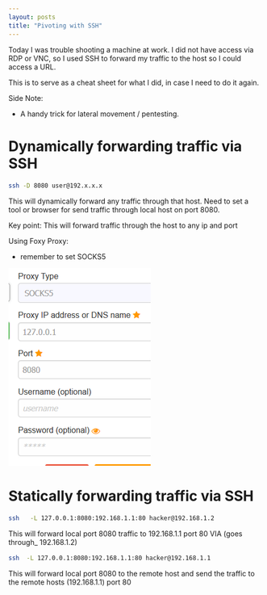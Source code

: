 ```yaml
---
layout: posts
title: "Pivoting with SSH"
---
```


Today I was trouble shooting a machine at work. I did not have access via RDP or VNC, so I used SSH to forward my traffic to the host so I could access a URL.

This is to serve as a cheat sheet for what I did, in case I need to do it again.

Side Note:
* A handy trick for lateral movement / pentesting.


# Dynamically forwarding traffic via SSH
```bash
ssh -D 8080 user@192.x.x.x
```
This will dynamically forward any traffic through that host. Need to set a tool or browser for send traffic through local host on port 8080.

Key point: This will forward traffic through the host to any ip and port

Using Foxy Proxy:
* remember to set SOCKS5

![](/images/ssh_forwarding/ssh_1.png)



# Statically forwarding traffic via SSH
```bash
ssh   -L 127.0.0.1:8080:192.168.1.1:80 hacker@192.168.1.2
```
This will forward local port 8080 traffic to 192.168.1.1 port 80 VIA (goes through_ 192.168.1.2)



```bash
ssh  -L 127.0.0.1:8080:192.168.1.1:80 hacker@192.168.1.1
```
This will forward local port 8080 to the remote host and send the traffic to the remote hosts (192.168.1.1) port 80
